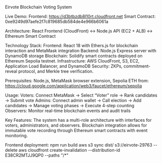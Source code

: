 
Eirvote Blockchain Voting System

Live Demo: 
Frontend: https://d3btbzdb8l10rt.cloudfront.net
Smart Contract: 0xe9249d97aefe2f7c819685db584de4e966b6061a

Architecture:
React Frontend (CloudFront) ↔ Node.js API (EC2 + ALB) ↔ Ethereum Smart Contract

Technology Stack:
Frontend: React 18 with Ethers.js for blockchain interaction and MetaMask integration
Backend: Node.js Express server with DynamoDB storage
Blockchain: Solidify smart contracts deployed on Ethereum Sepolia testnet.
Infrastructure: AWS CloudFront, S3, EC2, Application Load Balancer, and DynamoDB
Security: ZKPs, commitment-reveal protocol, and Merkle tree verification. 


Prerequisites:
Node.js, MetaMask browser extension, Sepolia ETH from:
https://cloud.google.com/application/web3/faucet/ethereum/sepolia

Usage: 
Voters: Connect MetaMask -> Select “Voter” role -> Rank candidates -> Submit vote
Admins: Connect admin wallet -> Call election -> Add candidates -> Manage voting phases -> Execute 4-step counting
Observers: Monitor real-time blockchain events and audit trails

Key Features:
The system has a multi-role architecture with interfaces for voters, administrators, and observers. Blockchain integration allows for immutable vote recording through Ethereum smart contracts with event monitoring. 


Frontend deployment: 
npm run build 
aws s3 sync dist/ s3://eirvote-29763 --delete 
aws cloudfront create-invalidation --distribution-id E38CR2MTJJ9QP0 --paths "/*"
